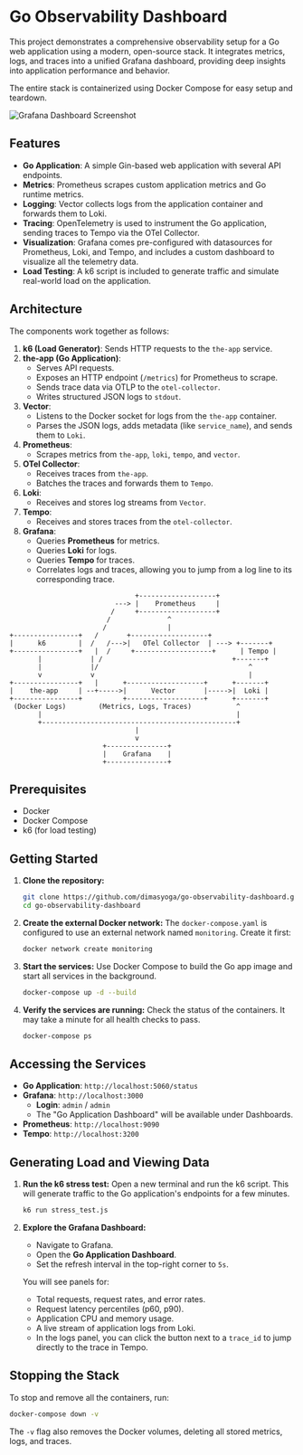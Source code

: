 # Go Observability Dashboard

This project demonstrates a comprehensive observability setup for a Go web application using a modern, open-source stack. It integrates metrics, logs, and traces into a unified Grafana dashboard, providing deep insights into application performance and behavior.

The entire stack is containerized using Docker Compose for easy setup and teardown.

![Grafana Dashboard Screenshot](https://raw.githubusercontent.com/dimasyoga/go-observability-dashboard/main/assets/go-dashboard.png)

## Features

- **Go Application**: A simple Gin-based web application with several API endpoints.
- **Metrics**: Prometheus scrapes custom application metrics and Go runtime metrics.
- **Logging**: Vector collects logs from the application container and forwards them to Loki.
- **Tracing**: OpenTelemetry is used to instrument the Go application, sending traces to Tempo via the OTel Collector.
- **Visualization**: Grafana comes pre-configured with datasources for Prometheus, Loki, and Tempo, and includes a custom dashboard to visualize all the telemetry data.
- **Load Testing**: A k6 script is included to generate traffic and simulate real-world load on the application.

## Architecture

The components work together as follows:

1.  **k6 (Load Generator)**: Sends HTTP requests to the `the-app` service.
2.  **the-app (Go Application)**:
    - Serves API requests.
    - Exposes an HTTP endpoint (`/metrics`) for Prometheus to scrape.
    - Sends trace data via OTLP to the `otel-collector`.
    - Writes structured JSON logs to `stdout`.
3.  **Vector**:
    - Listens to the Docker socket for logs from the `the-app` container.
    - Parses the JSON logs, adds metadata (like `service_name`), and sends them to `Loki`.
4.  **Prometheus**:
    - Scrapes metrics from `the-app`, `loki`, `tempo`, and `vector`.
5.  **OTel Collector**:
    - Receives traces from `the-app`.
    - Batches the traces and forwards them to `Tempo`.
6.  **Loki**:
    - Receives and stores log streams from `Vector`.
7.  **Tempo**:
    - Receives and stores traces from the `otel-collector`.
8.  **Grafana**:
    - Queries **Prometheus** for metrics.
    - Queries **Loki** for logs.
    - Queries **Tempo** for traces.
    - Correlates logs and traces, allowing you to jump from a log line to its corresponding trace.

```
                               +-------------------+
                          ---> |    Prometheus     |
                         /     +-------------------+
                        /              ^
                       /               |
+----------------+   /       +-------------------+
|      k6        |  /   /--->|   OTel Collector  | ---> +-------+
+----------------+   |  /     +-------------------+      | Tempo |
       |            | /                                +-------+
       |            |/                                     ^
       v            v                                      |
+----------------+   |      +-------------------+      +-------+
|    the-app     | --+----->|      Vector       |----->|  Loki |
+----------------+          +-------------------+      +-------+
 (Docker Logs)        (Metrics, Logs, Traces)           ^
       |                                                |
       +------------------------------------------------+
                               |
                               v
                       +---------------+
                       |    Grafana    |
                       +---------------+
```

## Prerequisites

- Docker
- Docker Compose
- k6 (for load testing)

## Getting Started

1.  **Clone the repository:**
    ```sh
    git clone https://github.com/dimasyoga/go-observability-dashboard.git
    cd go-observability-dashboard
    ```

2.  **Create the external Docker network:**
    The `docker-compose.yaml` is configured to use an external network named `monitoring`. Create it first:
    ```sh
    docker network create monitoring
    ```

3.  **Start the services:**
    Use Docker Compose to build the Go app image and start all services in the background.
    ```sh
    docker-compose up -d --build
    ```

4.  **Verify the services are running:**
    Check the status of the containers. It may take a minute for all health checks to pass.
    ```sh
    docker-compose ps
    ```

## Accessing the Services

- **Go Application**: `http://localhost:5060/status`
- **Grafana**: `http://localhost:3000`
  - **Login**: `admin` / `admin`
  - The "Go Application Dashboard" will be available under Dashboards.
- **Prometheus**: `http://localhost:9090`
- **Tempo**: `http://localhost:3200`

## Generating Load and Viewing Data

1.  **Run the k6 stress test:**
    Open a new terminal and run the k6 script. This will generate traffic to the Go application's endpoints for a few minutes.
    ```sh
    k6 run stress_test.js
    ```

2.  **Explore the Grafana Dashboard:**
    - Navigate to Grafana.
    - Open the **Go Application Dashboard**.
    - Set the refresh interval in the top-right corner to `5s`.

    You will see panels for:
    - Total requests, request rates, and error rates.
    - Request latency percentiles (p60, p90).
    - Application CPU and memory usage.
    - A live stream of application logs from Loki.
    - In the logs panel, you can click the button next to a `trace_id` to jump directly to the trace in Tempo.

## Stopping the Stack

To stop and remove all the containers, run:
```sh
docker-compose down -v
```
The `-v` flag also removes the Docker volumes, deleting all stored metrics, logs, and traces.